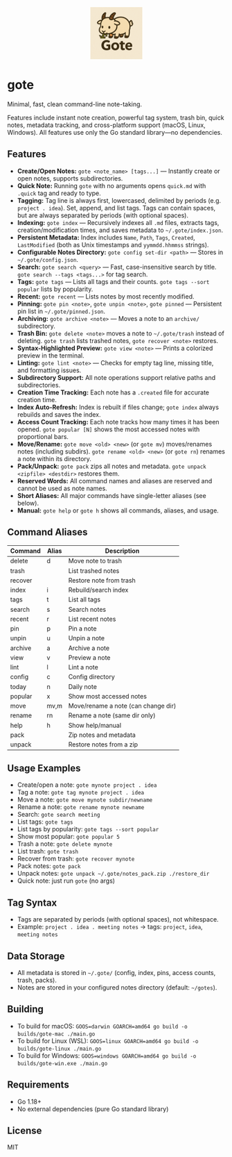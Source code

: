 <div align="center">
  <img src="assets/logo.png" alt="Logo" width="120" />
</div>

# gote

Minimal, fast, clean command-line note-taking.

Features include instant note creation, powerful tag system, trash bin, quick notes, metadata tracking, and cross-platform support (macOS, Linux, Windows). All features use only the Go standard library—no dependencies.

## Features

- **Create/Open Notes:** `gote <note_name> [tags...]` — Instantly create or open notes, supports subdirectories.
- **Quick Note:** Running `gote` with no arguments opens `quick.md` with `.quick` tag and ready to type.
- **Tagging:** Tag line is always first, lowercased, delimited by periods (e.g. `project . idea`). Set, append, and list tags. Tags can contain spaces, but are always separated by periods (with optional spaces).
- **Indexing:** `gote index` — Recursively indexes all `.md` files, extracts tags, creation/modification times, and saves metadata to `~/.gote/index.json`.
- **Persistent Metadata:** Index includes `Name`, `Path`, `Tags`, `Created`, `LastModified` (both as Unix timestamps and `yymmdd.hhmmss` strings).
- **Configurable Notes Directory:** `gote config set-dir <path>` — Stores in `~/.gote/config.json`.
- **Search:** `gote search <query>` — Fast, case-insensitive search by title. `gote search --tags <tags...>` for tag search.
- **Tags:** `gote tags` — Lists all tags and their counts. `gote tags --sort popular` lists by popularity.
- **Recent:** `gote recent` — Lists notes by most recently modified.
- **Pinning:** `gote pin <note>`, `gote unpin <note>`, `gote pinned` — Persistent pin list in `~/.gote/pinned.json`.
- **Archiving:** `gote archive <note>` — Moves a note to an `archive/` subdirectory.
- **Trash Bin:** `gote delete <note>` moves a note to `~/.gote/trash` instead of deleting. `gote trash` lists trashed notes, `gote recover <note>` restores.
- **Syntax-Highlighted Preview:** `gote view <note>` — Prints a colorized preview in the terminal.
- **Linting:** `gote lint <note>` — Checks for empty tag line, missing title, and formatting issues.
- **Subdirectory Support:** All note operations support relative paths and subdirectories.
- **Creation Time Tracking:** Each note has a `.created` file for accurate creation time.
- **Index Auto-Refresh:** Index is rebuilt if files change; `gote index` always rebuilds and saves the index.
- **Access Count Tracking:** Each note tracks how many times it has been opened. `gote popular [N]` shows the most accessed notes with proportional bars.
- **Move/Rename:** `gote move <old> <new>` (or `gote mv`) moves/renames notes (including subdirs). `gote rename <old> <new>` (or `gote rn`) renames a note within its directory.
- **Pack/Unpack:** `gote pack` zips all notes and metadata. `gote unpack <zipfile> <destdir>` restores them.
- **Reserved Words:** All command names and aliases are reserved and cannot be used as note names.
- **Short Aliases:** All major commands have single-letter aliases (see below).
- **Manual:** `gote help` or `gote h` shows all commands, aliases, and usage.

## Command Aliases

| Command   | Alias | Description                       |
|-----------|-------|-----------------------------------|
| delete    | d     | Move note to trash                |
| trash     |       | List trashed notes                |
| recover   |       | Restore note from trash           |
| index     | i     | Rebuild/search index              |
| tags      | t     | List all tags                     |
| search    | s     | Search notes                      |
| recent    | r     | List recent notes                 |
| pin       | p     | Pin a note                        |
| unpin     | u     | Unpin a note                      |
| archive   | a     | Archive a note                    |
| view      | v     | Preview a note                    |
| lint      | l     | Lint a note                       |
| config    | c     | Config directory                  |
| today     | n     | Daily note                        |
| popular   | x     | Show most accessed notes          |
| move      | mv,m  | Move/rename a note (can change dir)|
| rename    | rn    | Rename a note (same dir only)     |
| help      | h     | Show help/manual                  |
| pack      |       | Zip notes and metadata            |
| unpack    |       | Restore notes from a zip          |

## Usage Examples

- Create/open a note: `gote mynote project . idea`
- Tag a note: `gote tag mynote project . idea`
- Move a note: `gote move mynote subdir/newname`
- Rename a note: `gote rename mynote newname`
- Search: `gote search meeting`
- List tags: `gote tags`
- List tags by popularity: `gote tags --sort popular`
- Show most popular: `gote popular 5`
- Trash a note: `gote delete mynote`
- List trash: `gote trash`
- Recover from trash: `gote recover mynote`
- Pack notes: `gote pack`
- Unpack notes: `gote unpack ~/.gote/notes_pack.zip ./restore_dir`
- Quick note: just run `gote` (no args)

## Tag Syntax
- Tags are separated by periods (with optional spaces), not whitespace.
- Example: `project . idea . meeting notes` → tags: `project`, `idea`, `meeting notes`

## Data Storage
- All metadata is stored in `~/.gote/` (config, index, pins, access counts, trash, packs).
- Notes are stored in your configured notes directory (default: `~/gotes`).

## Building
- To build for macOS:
  `GOOS=darwin GOARCH=amd64 go build -o builds/gote-mac ./main.go`
- To build for Linux (WSL):
  `GOOS=linux GOARCH=amd64 go build -o builds/gote-linux ./main.go`
- To build for Windows:
  `GOOS=windows GOARCH=amd64 go build -o builds/gote-win.exe ./main.go`

## Requirements
- Go 1.18+
- No external dependencies (pure Go standard library)

## License
MIT
